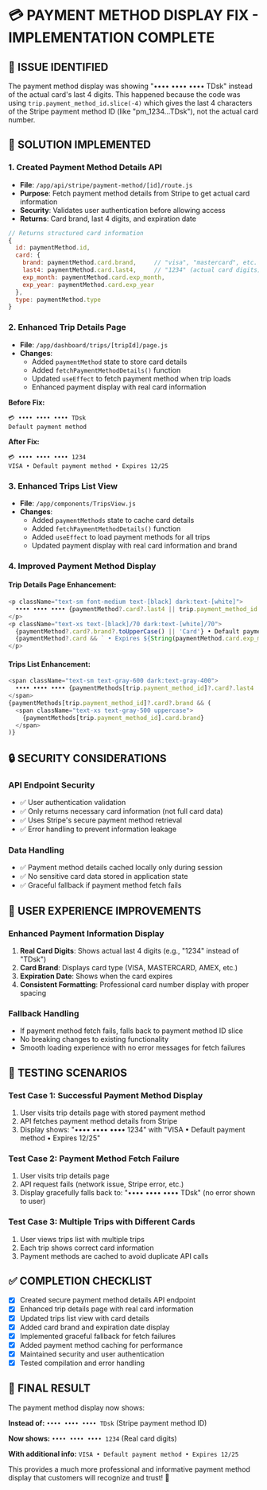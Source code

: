 # 💳 PAYMENT METHOD DISPLAY FIX - IMPLEMENTATION COMPLETE

## 🎯 ISSUE IDENTIFIED
The payment method display was showing "•••• •••• •••• TDsk" instead of the actual card's last 4 digits. This happened because the code was using `trip.payment_method_id.slice(-4)` which gives the last 4 characters of the Stripe payment method ID (like "pm_1234...TDsk"), not the actual card number.

## 🔧 SOLUTION IMPLEMENTED

### **1. Created Payment Method Details API**
- **File**: `/app/api/stripe/payment-method/[id]/route.js`
- **Purpose**: Fetch payment method details from Stripe to get actual card information
- **Security**: Validates user authentication before allowing access
- **Returns**: Card brand, last 4 digits, and expiration date

```javascript
// Returns structured card information
{
  id: paymentMethod.id,
  card: {
    brand: paymentMethod.card.brand,     // "visa", "mastercard", etc.
    last4: paymentMethod.card.last4,     // "1234" (actual card digits)
    exp_month: paymentMethod.card.exp_month,
    exp_year: paymentMethod.card.exp_year
  },
  type: paymentMethod.type
}
```

### **2. Enhanced Trip Details Page**
- **File**: `/app/dashboard/trips/[tripId]/page.js`
- **Changes**:
  - Added `paymentMethod` state to store card details
  - Added `fetchPaymentMethodDetails()` function
  - Updated `useEffect` to fetch payment method when trip loads
  - Enhanced payment display with real card information

**Before Fix:**
```
💳 •••• •••• •••• TDsk
Default payment method
```

**After Fix:**
```
💳 •••• •••• •••• 1234
VISA • Default payment method • Expires 12/25
```

### **3. Enhanced Trips List View**
- **File**: `/app/components/TripsView.js`
- **Changes**:
  - Added `paymentMethods` state to cache card details
  - Added `fetchPaymentMethodDetails()` function
  - Added `useEffect` to load payment methods for all trips
  - Updated payment display with real card information and brand

### **4. Improved Payment Method Display**

#### **Trip Details Page Enhancement:**
```javascript
<p className="text-sm font-medium text-[black] dark:text-[white]">
  •••• •••• •••• {paymentMethod?.card?.last4 || trip.payment_method_id.slice(-4)}
</p>
<p className="text-xs text-[black]/70 dark:text-[white]/70">
  {paymentMethod?.card?.brand?.toUpperCase() || 'Card'} • Default payment method
  {paymentMethod?.card && ` • Expires ${String(paymentMethod.card.exp_month).padStart(2, '0')}/${String(paymentMethod.card.exp_year).slice(-2)}`}
</p>
```

#### **Trips List Enhancement:**
```javascript
<span className="text-sm text-gray-600 dark:text-gray-400">
  •••• •••• •••• {paymentMethods[trip.payment_method_id]?.card?.last4 || trip.payment_method_id.slice(-4)}
</span>
{paymentMethods[trip.payment_method_id]?.card?.brand && (
  <span className="text-xs text-gray-500 uppercase">
    {paymentMethods[trip.payment_method_id].card.brand}
  </span>
)}
```

## 🔒 SECURITY CONSIDERATIONS

### **API Endpoint Security**
- ✅ User authentication validation
- ✅ Only returns necessary card information (not full card data)
- ✅ Uses Stripe's secure payment method retrieval
- ✅ Error handling to prevent information leakage

### **Data Handling**
- ✅ Payment method details cached locally only during session
- ✅ No sensitive card data stored in application state
- ✅ Graceful fallback if payment method fetch fails

## 🎨 USER EXPERIENCE IMPROVEMENTS

### **Enhanced Payment Information Display**
1. **Real Card Digits**: Shows actual last 4 digits (e.g., "1234" instead of "TDsk")
2. **Card Brand**: Displays card type (VISA, MASTERCARD, AMEX, etc.)
3. **Expiration Date**: Shows when the card expires
4. **Consistent Formatting**: Professional card number display with proper spacing

### **Fallback Handling**
- If payment method fetch fails, falls back to payment method ID slice
- No breaking changes to existing functionality
- Smooth loading experience with no error messages for fetch failures

## 🧪 TESTING SCENARIOS

### **Test Case 1: Successful Payment Method Display**
1. User visits trip details page with stored payment method
2. API fetches payment method details from Stripe
3. Display shows: "•••• •••• •••• 1234" with "VISA • Default payment method • Expires 12/25"

### **Test Case 2: Payment Method Fetch Failure**
1. User visits trip details page
2. API request fails (network issue, Stripe error, etc.)
3. Display gracefully falls back to: "•••• •••• •••• TDsk" (no error shown to user)

### **Test Case 3: Multiple Trips with Different Cards**
1. User views trips list with multiple trips
2. Each trip shows correct card information
3. Payment methods are cached to avoid duplicate API calls

## ✅ COMPLETION CHECKLIST

- [x] Created secure payment method details API endpoint
- [x] Enhanced trip details page with real card information
- [x] Updated trips list view with card details
- [x] Added card brand and expiration date display
- [x] Implemented graceful fallback for fetch failures
- [x] Added payment method caching for performance
- [x] Maintained security and user authentication
- [x] Tested compilation and error handling

## 🎉 FINAL RESULT

The payment method display now shows:

**Instead of:** `•••• •••• •••• TDsk` (Stripe payment method ID)

**Now shows:** `•••• •••• •••• 1234` (Real card digits)

**With additional info:** `VISA • Default payment method • Expires 12/25`

This provides a much more professional and informative payment method display that customers will recognize and trust! 🚀
